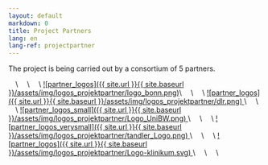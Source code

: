 ```yaml
---
layout: default
markdown: 0
title: Project Partners
lang: en
lang-ref: projectpartner
---
```

The project is being carried out by a consortium of 5 partners.

&emsp;\\
&emsp;\\
&emsp;\\
<a href="https://www.uni-bonn.de/en/home?set_language=en" rel="UBO"> ![partner_logos]({{ site.url }}{{ site.baseurl }}/assets/img/logos_projektpartner/logo_bonn.png)</a>\\
&emsp;\\
&emsp;\\
<a href="https://www.dlr.de/sc/en/desktopdefault.aspx/" rel="DLR"> ![partner_logos]({{ site.url }}{{ site.baseurl }}/assets/img/logos_projektpartner/dlr.png) </a>\\
&emsp;\\
&emsp;\\
<a href="https://www.unibw.de/home-en" rel="UBM"> ![partner_logos_small]({{ site.url }}{{ site.baseurl }}/assets/img/logos_projektpartner/Logo_UniBW.png) </a>\\
&emsp;\\
&emsp;\\
<a href="https://www.tandler.com/" rel="tandler"> ![partner_logos_verysmall]({{ site.url }}{{ site.baseurl }}/assets/img/logos_projektpartner/tandler_Logo.png) </a>\\
&emsp;\\
&emsp;\\
<a href="https://www.lmu-klinikum.de/" rel="KUM"> ![partner_logos]({{ site.url }}{{ site.baseurl }}/assets/img/logos_projektpartner/Logo-klinikum.svg) </a>\\
&emsp;\\
&emsp;\\
&emsp;